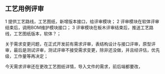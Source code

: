 ## 工艺用例评审
1 提供工艺路线，工艺图纸，新增版本接口，给评审模块；
2 评审模块在软体评审结束后，调用BOM维护模块接口；
3 评审模块在板木评审结束后，推送工艺路线，工艺图纸版本，软体？；

关于需求变更问题，在正式开发前有需求评审，表结构设计与接口评审，原型评审，最后是测试评审，测试评审不接受需求变更，除非还没做，并且经评估，优先级，工作量等再决定；

今天需求评审还在更改工艺图纸详情，导入文件的需求，前后端都要改，